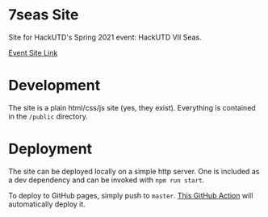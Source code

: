 # 7seas Site
Site for HackUTD's Spring 2021 event: HackUTD VII Seas.

[Event Site Link](https://vii.hackutd.co)

# Development
The site is a plain html/css/js site (yes, they exist). Everything is contained in the `/public` directory. 

# Deployment
The site can be deployed locally on a simple http server. One is included as a
dev dependency and can be invoked with `npm run start`.

To deploy to GitHub pages, simply push to `master`. [This GitHub Action](https://github.com/acmutd/7seas-site/blob/master/.github/workflows/deploy.yml) will automatically deploy it.
